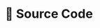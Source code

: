 ---
widget: blank
headless: true
active: false
weight: 90
title: 🪸 Source Code
design:
  columns: "2"
  css_style: null
  css_class: null
---
